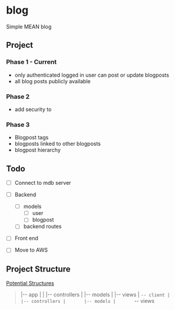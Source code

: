 # blog
Simple MEAN blog

## Project

### Phase 1 - Current
* only authenticated logged in user can post or update blogposts
* all blog posts publicly available

### Phase 2 
* add security to 

### Phase 3
* Blogpost tags
* blogposts linked to other blogposts
* blogpost hierarchy


## Todo
- [ ] Connect to mdb server
- [ ] Backend
    * [ ] models
        * [ ] user
        * [ ] blogpost
    * [ ] backend routes
- [ ] Front end 
- [ ] Move to AWS



## Project Structure
[Potential Structures](https://gist.github.com/lancejpollard/1398757)

>|-- app
|
>|   |-- controllers
>|   |-- models
>|   |-- views
>|   `-- client
>|       |-- controllers
>|       |-- models
>|       `-- views




